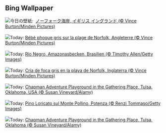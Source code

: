 ## Bing Wallpaper
![](https://www.bing.com/th?id=OHR.HelloSeal_JA-JP3912417099_UHD.jpg&w=1000)今日の壁紙: &nbsp;[ノーフォーク海岸, イギリス イングランド (© Vince Burton/Minden Pictures)](https://www.bing.com/th?id=OHR.HelloSeal_JA-JP3912417099_UHD.jpg)
<br><br/>
![](https://www.bing.com/th?id=OHR.HelloSeal_FR-FR6889028849_UHD.jpg&w=1000)Today: [Bébé phoque gris sur la plage de Norfolk, Angleterre (© Vince Burton/Minden Pictures)](https://www.bing.com/th?id=OHR.HelloSeal_FR-FR6889028849_UHD.jpg)
<br><br/>
![](https://www.bing.com/th?id=OHR.RioNegro_DE-DE7737986794_UHD.jpg&w=1000)Today: [Río Negro, Amazonasbecken, Brasilien (© Timothy Allen/Getty Images)](https://www.bing.com/th?id=OHR.RioNegro_DE-DE7737986794_UHD.jpg)
<br><br/>
![](https://www.bing.com/th?id=OHR.HelloSeal_ES-ES4783412080_UHD.jpg&w=1000)Today: [Cría de foca gris en la playa de Norfolk, Inglaterra (© Vince Burton/Minden Pictures)](https://www.bing.com/th?id=OHR.HelloSeal_ES-ES4783412080_UHD.jpg)
<br><br/>
![](https://www.bing.com/th?id=OHR.ChapmanAdventure_EN-GB7303652402_UHD.jpg&w=1000)Today: [Chapman Adventure Playground in the Gathering Place, Tulsa, Oklahoma, USA (© Susan Vineyard/Alamy)](https://www.bing.com/th?id=OHR.ChapmanAdventure_EN-GB7303652402_UHD.jpg)
<br><br/>
![](https://www.bing.com/th?id=OHR.GiornataAlbero_IT-IT4061721168_UHD.jpg&w=1000)Today: [Pino Loricato sul Monte Pollino, Potenza (© Renzi Tommaso/Getty Images)](https://www.bing.com/th?id=OHR.GiornataAlbero_IT-IT4061721168_UHD.jpg)
<br><br/>
![](https://www.bing.com/th?id=OHR.ChapmanAdventure_PT-BR3697464230_UHD.jpg&w=1000)Today: [Chapman Adventure Playground in the Gathering Place, Tulsa, Oklahoma (© Susan Vineyard/Alamy)](https://www.bing.com/th?id=OHR.ChapmanAdventure_PT-BR3697464230_UHD.jpg)
<br><br/>
